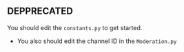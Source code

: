## DEPPRECATED

You should edit the `constants.py` to get started.


- You also should edit the channel ID in the `Moderation.py` 
